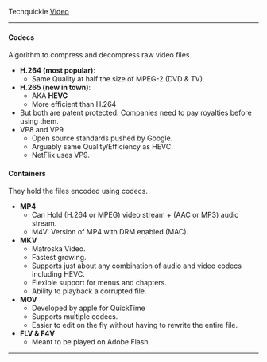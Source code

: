 Techquickie [Video](https://www.youtube.com/watch?v=hvgxn8v--8Q)

---

#### Codecs

Algorithm to compress and decompress raw video files. 

- **H.264 (most popular)**: 
    + Same Quality at half the size of MPEG-2 (DVD & TV).
- **H.265 (new in town)**: 
    + AKA **HEVC**
    + More efficient than H.264
- But both are patent protected. Companies need to pay royalties before using them.
- VP8 and VP9 
    + Open source standards pushed by Google.
    + Arguably same Quality/Efficiency as HEVC. 
    + NetFlix uses VP9.


#### Containers
They hold the files encoded using codecs.

+ **MP4**
    * Can Hold (H.264 or MPEG) video stream + (AAC or MP3) audio stream.
    * M4V: Version of MP4 with DRM enabled (MAC).
+ **MKV**
    * Matroska Video.
    * Fastest growing.
    * Supports just about any combination of audio and video codecs including HEVC. 
    * Flexible support for menus and chapters.
    * Ability to playback a corrupted file.
+ **MOV**
    * Developed by apple for QuickTime
    * Supports multiple codecs.
    * Easier to edit on the fly without having to rewrite the entire file.
+ **FLV & F4V**
    * Meant to be played on Adobe Flash.

---
